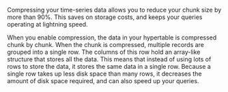 Compressing your time-series data allows you to reduce your chunk size by more
than 90%. This saves on storage costs, and keeps your queries operating at
lightning speed.

When you enable compression, the data in your hypertable is compressed chunk by
chunk. When the chunk is compressed, multiple records are grouped into a single
row. The columns of this row hold an array-like structure that stores all the
data. This means that instead of using lots of rows to store the data, it stores
the same data in a single row. Because a single row takes up less disk space
than many rows, it decreases the amount of disk space required, and can also
speed up your queries.
